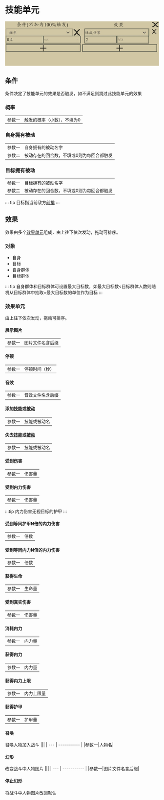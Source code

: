 # 技能单元
![技能单元](../../assets/spell-unit.jpg)

## 条件
条件决定了技能单元的效果是否触发，如不满足则跳过此技能单元的效果

### 概率
|||
| --- | ----------- |
|参数一|触发的概率（小数），不填为0|

### 自身拥有被动
|||
| --- | ----------- |
|参数一|自身拥有的被动名字|
|参数二|被动存在的回合数，不填或0则为每回合都触发|

### 目标拥有被动
|||
| --- | ----------- |
|参数一|目标拥有的被动名字|
|参数二|被动存在的回合数，不填或0则为每回合都触发|

::: tip
目标指当前敌方[前排](./combat.html#前排)
:::

## 效果
效果由多个[效果单元](#效果单元)组成，由上往下依次发动，拖动可排序。

### 对象
- 自身
- 目标
- 自身群体
- 目标群体

::: tip
自身群体和目标群体可设置最大目标数，如最大目标数<目标群体人数则随机从目标群体中抽取=最大目标数的单位作为目标
:::

### 效果单元

由上往下依次发动，拖动可排序。

#### 展示图片
|||
| --- | ----------- |
|参数一|图片文件名含后缀|

#### 停顿
|||
| --- | ----------- |
|参数一|停顿时间（秒）|

#### 音效
|||
| --- | ----------- |
|参数一|音效文件名含后缀|


#### 添加[技能](./spell.html)或[被动](./passive.html)
|||
| --- | ----------- |
|参数一|技能或被动名|

#### 失去[技能](./spell.html)或[被动](./passive.html)
|||
| --- | ----------- |
|参数一|技能或被动名|

#### 受到伤害
|||
| --- | ----------- |
|参数一|伤害量|

#### 受到内力伤害
|||
| --- | ----------- |
|参数一|伤害量|
:::tip
内力伤害无视目标的护甲
:::

#### 受到等同护甲N倍的内力伤害
|||
| --- | ----------- |
|参数一|倍数|

#### 受到等同内力N倍的内力伤害
|||
| --- | ----------- |
|参数一|倍数|

#### 获得生命
|||
| --- | ----------- |
|参数一|生命量|

#### 受到真实伤害
|||
| --- | ----------- |
|参数一|伤害量|

#### 消耗内力
|||
| --- | ----------- |
|参数一|内力量|

#### 获得内力
|||
| --- | ----------- |
|参数一|内力量|

#### 获得内力上限
|||
| --- | ----------- |
|参数一|内力上限量|

#### 获得护甲
|||
| --- | ----------- |
|参数一|护甲量|

#### 召唤
召唤人物加入战斗
|||
| --- | ----------- |
|参数一|人物名|

#### 幻形
改变战斗中人物图片
|||
| --- | ----------- |
|参数一|图片文件名含后缀|

#### 停止幻形
将战斗中人物图片改回默认
